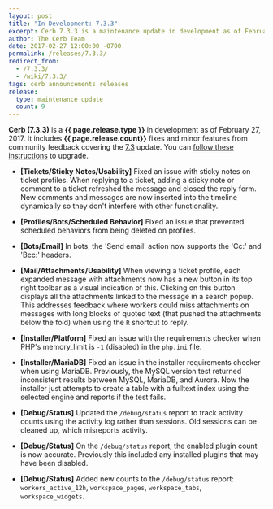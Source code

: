 ```yaml
---
layout: post
title: "In Development: 7.3.3"
excerpt: Cerb 7.3.3 is a maintenance update in development as of February 2017 with 9 fixes and minor features from community feedback.
author: The Cerb Team
date: 2017-02-27 12:00:00 -0700
permalink: /releases/7.3.3/
redirect_from:
  - /7.3.3/
  - /wiki/7.3.3/
tags: cerb announcements releases
release:
  type: maintenance update
  count: 9
---
```


**Cerb (7.3.3)** is a **{{ page.release.type }}** in development as of February 27, 2017. It includes **{{ page.release.count}}** fixes and minor features from community feedback covering the [7.3](/releases/7.3/) update.  You can [follow these instructions](/docs/upgrading/) to upgrade.

* **[Tickets/Sticky Notes/Usability]** Fixed an issue with sticky notes on ticket profiles. When replying to a ticket, adding a sticky note or comment to a ticket refreshed the message and closed the reply form. New comments and messages are now inserted into the timeline dynamically so they don't interfere with other functionality.

* **[Profiles/Bots/Scheduled Behavior]** Fixed an issue that prevented scheduled behaviors from being deleted on profiles.

* **[Bots/Email]** In bots, the 'Send email' action now supports the 'Cc:' and 'Bcc:' headers.

* **[Mail/Attachments/Usability]** When viewing a ticket profile, each expanded message with attachments now has a new button in its top right toolbar as a visual indication of this. Clicking on this button displays all the attachments linked to the message in a search popup. This addresses feedback where workers could miss attachments on messages with long blocks of quoted text (that pushed the attachments below the fold) when using the `R` shortcut to reply.

* **[Installer/Platform]** Fixed an issue with the requirements checker when PHP's memory_limit is `-1` (disabled) in the `php.ini` file.

* **[Installer/MariaDB]** Fixed an issue in the installer requirements checker when using MariaDB. Previously, the MySQL version test returned inconsistent results between MySQL, MariaDB, and Aurora. Now the installer just attempts to create a table with a fulltext index using the selected engine and reports if the test fails.

* **[Debug/Status]** Updated the `/debug/status` report to track activity counts using the activity log rather than sessions. Old sessions can be cleaned up, which misreports activity.

* **[Debug/Status]** On the `/debug/status` report, the enabled plugin count is now accurate. Previously this included any installed plugins that may have been disabled.

* **[Debug/Status]** Added new counts to the `/debug/status` report: `workers_active_12h`, `workspace_pages`, `workspace_tabs`, `workspace_widgets`.